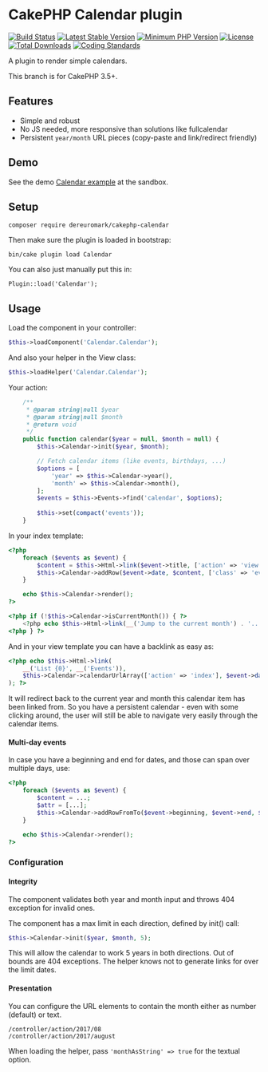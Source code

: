 # CakePHP Calendar plugin

[![Build Status](https://api.travis-ci.org/dereuromark/cakephp-calendar.png?branch=master)](https://travis-ci.org/dereuromark/cakephp-calendar)
[![Latest Stable Version](https://poser.pugx.org/dereuromark/cakephp-calendar/v/stable.svg)](https://packagist.org/packages/dereuromark/cakephp-calendar)
[![Minimum PHP Version](http://img.shields.io/badge/php-%3E%3D%205.6-8892BF.svg)](https://php.net/)
[![License](https://poser.pugx.org/dereuromark/cakephp-calendar/license.png)](https://packagist.org/packages/dereuromark/cakephp-calendar)
[![Total Downloads](https://poser.pugx.org/dereuromark/cakephp-calendar/d/total.png)](https://packagist.org/packages/dereuromark/cakephp-calendar)
[![Coding Standards](https://img.shields.io/badge/cs-PSR--2--R-yellow.svg)](https://github.com/php-fig-rectified/fig-rectified-standards)

A plugin to render simple calendars.

This branch is for CakePHP 3.5+.

## Features
- Simple and robust
- No JS needed, more responsive than solutions like fullcalendar
- Persistent `year/month` URL pieces (copy-paste and link/redirect friendly)

## Demo
See the demo [Calendar example](http://sandbox.dereuromark.de/sandbox/calendar) at the sandbox.

## Setup
```
composer require dereuromark/cakephp-calendar
```
Then make sure the plugin is loaded in bootstrap:
```
bin/cake plugin load Calendar
```
You can also just manually put this in:
```
Plugin::load('Calendar');
```

## Usage
Load the component in your controller:
```php
$this->loadComponent('Calendar.Calendar');
```

And also your helper in the View class:
```php
$this->loadHelper('Calendar.Calendar');
```

Your action:
```php
	/**
	 * @param string|null $year
	 * @param string|null $month
	 * @return void
	 */
	public function calendar($year = null, $month = null) {
		$this->Calendar->init($year, $month);

		// Fetch calendar items (like events, birthdays, ...)
		$options = [
			'year' => $this->Calendar->year(),
			'month' => $this->Calendar->month(),
		];
		$events = $this->Events->find('calendar', $options);
		
		$this->set(compact('events'));
	}
```

In your index template:
```php
<?php
	foreach ($events as $event) {
		$content = $this->Html->link($event->title, ['action' => 'view', $event->id]);
		$this->Calendar->addRow($event->date, $content, ['class' => 'event']);
	}

	echo $this->Calendar->render();
?>

<?php if (!$this->Calendar->isCurrentMonth()) { ?>
	<?php echo $this->Html->link(__('Jump to the current month') . '...', ['action' => 'index'])?>
<?php } ?>
```

And in your view template you can have a backlink as easy as:
```php
<?php echo $this->Html->link(
	__('List {0}', __('Events')), 
	$this->Calendar->calendarUrlArray(['action' => 'index'], $event->date)
); ?>
```

It will redirect back to the current year and month this calendar item has been linked from.
So you have a persistent calendar - even with some clicking around, the user will still be able to navigate very easily through the calendar items.

#### Multi-day events
In case you have a beginning and end for dates, and those can span over multiple days, use:
```php
<?php
	foreach ($events as $event) {
		$content = ...;
		$attr = [...];
		$this->Calendar->addRowFromTo($event->beginning, $event->end, $content, $attr);
	}

	echo $this->Calendar->render();
?>
```

### Configuration

#### Integrity
The component validates both year and month input and throws 404 exception for invalid ones.

The component has a max limit in each direction, defined by init() call:
```php
$this->Calendar->init($year, $month, 5);
```
This will allow the calendar to work 5 years in both directions. Out of bounds are 404 exceptions.
The helper knows not to generate links for over the limit dates.

#### Presentation
You can configure the URL elements to contain the month either as number (default) or text.
```
/controller/action/2017/08
/controller/action/2017/august
```
When loading the helper, pass `'monthAsString' => true` for the textual option.

